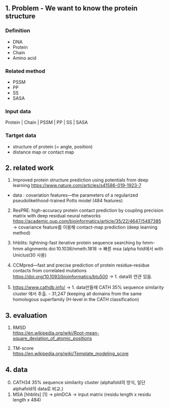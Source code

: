 ## 1. Problem - We want to know the protein structure

### Definition 
* DNA  
* Protein  
* Chain  
* Amino acid  

### Related method
* PSSM  
* PP  
* SS  
* SASA  

### Input data  

Protein | Chain | PSSM | PP | SS | SASA

### Tartget data 

* structure of protein (= angle, position)  
* distance map or contact map  

## 2. related work 

1. Improved protein structure prediction using potentials from deep learning
https://www.nature.com/articles/s41586-019-1923-7
* data : covariation features—the parameters of a regularized pseudolikelihood-trained Potts model (484 features)

2. ResPRE: high-accuracy protein contact prediction by coupling precision matrix with deep residual neural networks   
https://academic.oup.com/bioinformatics/article/35/22/4647/5487385  
-> covariance feature를 이용해  contact-map prediction (deep learning method)

3. hhblits: lightning-fast  iterative protein sequence searching by hmm-hmm alignments
doi:10.1038/nmeth.1818
-> 빠른 msa (alpha fold에서 with Uniclust30 사용)

4. CCMpred—fast and precise prediction of protein residue–residue contacts from correlated mutations
https://doi.org/10.1093/bioinformatics/btu500
-> 1. data와 연관 있음. 

5. https://www.cathdb.info/
-> 1. data만들때 CATH 35% sequence similarity cluster 에서 추출. - 31,247 (keeping all domains from the same homologous superfamily (H-level in the CATH classification)



## 3. evaluation 

1. RMSD  
https://en.wikipedia.org/wiki/Root-mean-square_deviation_of_atomic_positions  

2. TM-score  
https://en.wikipedia.org/wiki/Template_modeling_score

## 4. data
0. CATH34 35% sequence similarity cluster (alphafold의 방식, 일단 alphafold의 data로 비교.)
1. MSA \[hhblits] \[1] -> plmDCA -> input matrix (residu length x residu length x 484)

